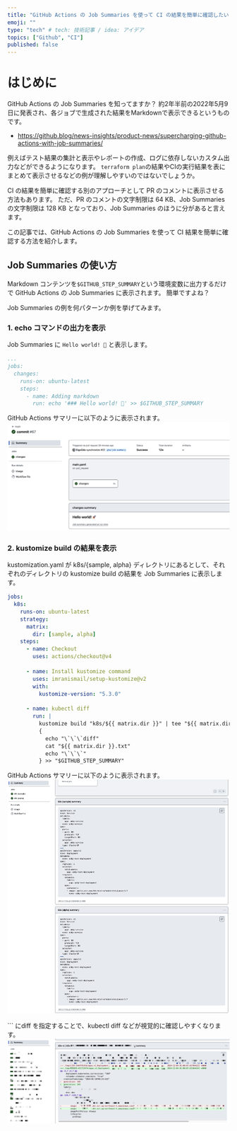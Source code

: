 ```yaml
---
title: "GitHub Actions の Job Summaries を使って CI の結果を簡単に確認したい"
emoji: ""
type: "tech" # tech: 技術記事 / idea: アイデア
topics: ["Github", "CI"]
published: false
---
```


# はじめに

GitHub Actions の Job Summaries を知ってますか？
約2年半前の2022年5月9日に発表され、各ジョブで生成された結果をMarkdownで表示できるというものです。
- https://github.blog/news-insights/product-news/supercharging-github-actions-with-job-summaries/

例えばテスト結果の集計と表示やレポートの作成、ログに依存しないカスタム出力などができるようになります。
`terraform plan`の結果やCIの実行結果を表にまとめて表示させるなどの例が理解しやすいのではないでしょうか。

CI の結果を簡単に確認する別のアプローチとして PR のコメントに表示させる方法もあります。
ただ、PR のコメントの文字制限は 64 KB、Job Summaries の文字制限は 128 KB となっており、Job Summaries のほうに分があると言えます。

この記事では、GitHub Actions の Job Summaries を使って CI 結果を簡単に確認する方法を紹介します。

## Job Summaries の使い方

Markdown コンテンツを`$GITHUB_STEP_SUMMARY`という環境変数に出力するだけで GitHub Actions の Job Summaries に表示されます。
簡単ですよね？

Job Summaries の例を何パターンか例を挙げてみます。

### 1. echo コマンドの出力を表示

Job Summaries に `Hello world! 🚀` と表示します。

```yaml
...
jobs:
  changes:
    runs-on: ubuntu-latest
    steps:
      - name: Adding markdown
        run: echo '### Hello world! 🚀' >> $GITHUB_STEP_SUMMARY
```

GitHub Actions サマリーに以下のように表示されます。
![](/images/gha-job-summaries/hello-world.png)

### 2. kustomize build の結果を表示

kustomization.yaml が k8s/{sample, alpha} ディレクトリにあるとして、それぞれのディレクトリの kustomize build の結果を Job Summaries に表示します。

```yaml
jobs:
  k8s:
    runs-on: ubuntu-latest
    strategy:
      matrix:
        dir: [sample, alpha]
    steps:
      - name: Checkout
        uses: actions/checkout@v4

      - name: Install kustomize command
        uses: imranismail/setup-kustomize@v2
        with:
          kustomize-version: "5.3.0"

      - name: kubectl diff
        run: |
          kustomize build "k8s/${{ matrix.dir }}" | tee "${{ matrix.dir }}.txt"
          {
            echo "\`\`\`diff"
            cat "${{ matrix.dir }}.txt"
            echo "\`\`\`"
          } >> "$GITHUB_STEP_SUMMARY"
```

GitHub Actions サマリーに以下のように表示されます。
![](/images/gha-job-summaries/kustomize-diff.png)

\`\`\` にdiff を指定することで、kubectl diff などが視覚的に確認しやすくなります。
![](/images/gha-job-summaries/kustomize-diff-ci.png)
